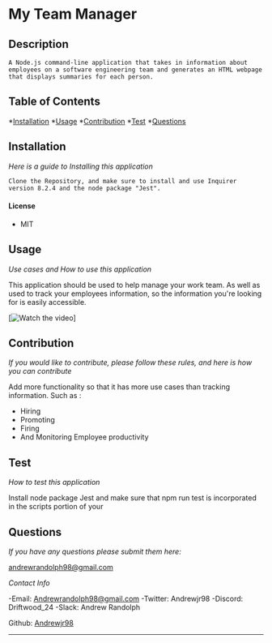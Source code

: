 # My Team Manager

## Description

    A Node.js command-line application that takes in information about employees on a software engineering team and generates an HTML webpage that displays summaries for each person.

  ## Table of Contents
  *[Installation](#installation)
  *[Usage](#usage)
  *[Contribution](#constibution)
  *[Test](#test)
  *[Questions](#questions)
  

  ## Installation
  _Here is a guide to Installing this application_

    Clone the Repository, and make sure to install and use Inquirer version 8.2.4 and the node package "Jest".

 #### License
 * MIT

  ## Usage

  _Use cases and How to use this application_

  This application should be used to help manage your work team. As well as used to track your employees information, so the information you're looking for is easily accessible.

  [![Watch the video]("C:\Users\Andre\OneDrive\Desktop\My-Team-Manager_Video.webm")]

  ## Contribution 
  _If you would like to contribute, please follow these rules, and here is how you can contribute_
  
  Add more functionality so that it has more use cases than tracking information. Such as :
  * Hiring
  * Promoting
  * Firing
  * And Monitoring Employee productivity

  ## Test
  _How to test this application_

  Install node package Jest and make sure that npm run test is incorporated in the scripts portion of your

  ## Questions
  _If you have any questions please submit them here:_

  andrewrandolph98@gmail.com

  _Contact Info_

-Email: Andrewrandolph98@gmail.com
-Twitter: Andrewjr98
-Discord: Driftwood_24
-Slack: Andrew Randolph

Github: [Andrewjr98](https://github.com/andrewrandolph98@gmail.com)

---